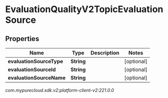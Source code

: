 # EvaluationQualityV2TopicEvaluationSource


## Properties

| Name | Type | Description | Notes |
| ------------ | ------------- | ------------- | ------------- |
| **evaluationSourceType** | **String** |  |  [optional] |
| **evaluationSourceId** | **String** |  |  [optional] |
| **evaluationSourceName** | **String** |  |  [optional] |




_com.mypurecloud.sdk.v2:platform-client-v2:221.0.0_
